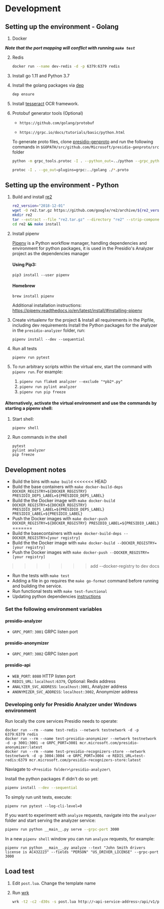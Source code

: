 
# Development

## Setting up the environment - Golang

1. Docker

***Note that the port mapping will conflict with running `make test`***

2. Redis

    ```sh
    docker run --name dev-redis -d -p 6379:6379 redis
    ```

3. Install go 1.11 and Python 3.7

4. Install the golang packages via [dep](https://github.com/golang/dep/releases)

    ```sh
    dep ensure
    ```

5. Install [tesseract](https://github.com/tesseract-ocr/tesseract/wiki) OCR framework.

6. Protobuf generator tools (Optional)

    - `https://github.com/golang/protobuf`

    - `https://grpc.io/docs/tutorials/basic/python.html`

    To generate proto files, clone [presidio-genproto](https://github.com/Microsoft/presidio-genproto) and run the following commands in `$GOPATH/src/github.com/Microsoft/presidio-genproto/src` folder

    ```sh
    python -m grpc_tools.protoc -I . --python_out=../python --grpc_python_out=../python ./*.proto
    ```

    ```sh
    protoc -I . --go_out=plugins=grpc:../golang ./*.proto
    ```

## Setting up the environment - Python

1. Build and install [re2](https://github.com/google/re2)

    ```sh
    re2_version="2018-12-01"
    wget -O re2.tar.gz https://github.com/google/re2/archive/${re2_version}.tar.gz
    mkdir re2 
    tar --extract --file "re2.tar.gz" --directory "re2" --strip-components 1
    cd re2 && make install
    ```

2. Install pipenv

    [Pipenv](https://pipenv.readthedocs.io/en/latest/) is a Python workflow manager, handling dependencies and environment for python packages, it is used in the Presidio's Analyzer project as the dependencies manager
    #### Using Pip3:
    ```
    pip3 install --user pipenv
    ```
    #### Homebrew
    ```
    brew install pipenv
    ```

    Additional installation instructions: https://pipenv.readthedocs.io/en/latest/install/#installing-pipenv

3. Create virtualenv for the project & Install all requirements in the Pipfile, including dev requirements
Install the Python packages for the analyzer in the `presidio-analyzer` folder, run:
    ```
    pipenv install --dev --sequential
    ```

4. Run all tests
    ```
    pipenv run pytest
    ```

5. To run arbitrary scripts within the virtual env, start the command with `pipenv run`. For example:
    1. `pipenv run flake8 analyzer --exclude "*pb2*.py"`
    2. `pipenv run pylint analyzer`
    3. `pipenv run pip freeze`

#### Alternatively, activate the virtual environment and use the commands by starting a pipenv shell:

1. Start shell:

    ```
    pipenv shell
    ```
2. Run commands in the shell

    ```
    pytest
    pylint analyzer
    pip freeze
    ```

## Development notes

- Build the bins with `make build`
<<<<<<< HEAD
- Build the base containers with `make docker-build-deps DOCKER_REGISTRY=${DOCKER_REGISTRY} PRESIDIO_DEPS_LABEL=${PRESIDIO_DEPS_LABEL}`
- Build the the Docker image with `make docker-build DOCKER_REGISTRY=${DOCKER_REGISTRY} PRESIDIO_DEPS_LABEL=${PRESIDIO_DEPS_LABEL} PRESIDIO_LABEL=${PRESIDIO_LABEL}`
- Push the Docker images with `make docker-push DOCKER_REGISTRY=${DOCKER_REGISTRY} PRESIDIO_LABEL=${PRESIDIO_LABEL}`
=======
- Build the basecontainers with `make docker-build-deps --DOCKER_REGISTRY=[your registry]`
- Build the the Docker image with `make docker-build --DOCKER_REGISTRY=[your registry]`
- Push the Docker images with `make docker-push --DOCKER_REGISTRY=[your registry]`
>>>>>>> add --docker-registry to dev docs
- Run the tests with `make test`
- Adding a file in go requires the `make go-format` command before running and building the service.
- Run functional tests with `make test-functional`
- Updating python dependencies [instructions](./pipenv_readme.md)

### Set the following environment variables

#### presidio-analyzer

- `GRPC_PORT`: `3001` GRPC listen port

#### presidio-anonymizer

- `GRPC_PORT`: `3002` GRPC listen port

#### presidio-api

- `WEB_PORT`: `8080` HTTP listen port
- `REDIS_URL`: `localhost:6379`, Optional: Redis address
- `ANALYZER_SVC_ADDRESS`: `localhost:3001`, Analyzer address
- `ANONYMIZER_SVC_ADDRESS`: `localhost:3002`, Anonymizer address

### Developing only for Presidio Analyzer under Windows environment
Run locally the core services Presidio needs to operate:
```
docker run --rm --name test-redis --network testnetwork -d -p 6379:6379 redis
docker run --rm --name test-presidio-anonymizer --network testnetwork -d -p 3001:3001 -e GRPC_PORT=3001 mcr.microsoft.com/presidio-anonymizer:latest
docker run --rm --name test-presidio-recognizers-store --network testnetwork -d -p 3004:3004 -e GRPC_PORT=3004 -e REDIS_URL=test-redis:6379 mcr.microsoft.com/presidio-recognizers-store:latest
```
Naviagate to `<Presidio folder>\presidio-analyzer\`

Install the python packages if didn't do so yet:
```sh
pipenv install --dev --sequential
```

To simply run unit tests, execute:
```
pipenv run pytest --log-cli-level=0
```

If you want to experiment with `analyze` requests, navigate into the `analyzer` folder and start serving the analyzer service:
```sh
pipenv run python __main__.py serve --grpc-port 3000
```

In a new `pipenv shell` window you can run `analyze` requests, for example:
```
pipenv run python __main__.py analyze --text "John Smith drivers license is AC432223" --fields "PERSON" "US_DRIVER_LICENSE" --grpc-port 3000
```



## Load test

1. Edit  `post.lua`. Change the template name
2. Run [wrk](https://github.com/wg/wrk)

    ```sh
    wrk -t2 -c2 -d30s -s post.lua http://<api-service-address>/api/v1/projects/<my-project>/analyze
    ```
